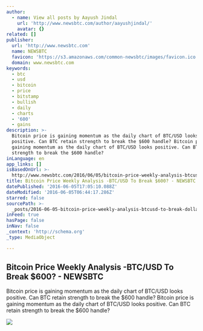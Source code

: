 ```yaml
---
author:
  - name: View all posts by Aayush Jindal
    url: 'http://www.newsbtc.com/author/aayushjindal/'
    avatar: {}
related: []
publisher:
  url: 'http://www.newsbtc.com'
  name: NEWSBTC
  favicon: 'https://s3.amazonaws.com/common-newsbtc/images/favicon.ico'
  domain: www.newsbtc.com
keywords:
  - btc
  - usd
  - bitcoin
  - price
  - bitstamp
  - bullish
  - daily
  - charts
  - '600'
  - gains
description: >-
  Bitcoin price is gaining momentum as the daily chart of BTC/USD looks
  positive. Can BTC retain strength to break the $600 handle? Bitcoin price is
  gaining momentum as the daily chart of BTC/USD looks positive. Can BTC retain
  strength to break the $600 handle?
inLanguage: en
app_links: []
isBasedOnUrl: >-
  http://www.newsbtc.com/2016/06/05/bitcoin-price-weekly-analysis-btcusd-break-600/
title: Bitcoin Price Weekly Analysis -BTC/USD To Break $600? - NEWSBTC
datePublished: '2016-06-05T17:05:10.088Z'
dateModified: '2016-06-05T06:44:17.286Z'
starred: false
sourcePath: >-
  _posts/2016-06-05-bitcoin-price-weekly-analysis-btcusd-to-break-dollar600-news.md
inFeed: true
hasPage: false
inNav: false
_context: 'http://schema.org'
_type: MediaObject

---
```

<article style=""><h1>Bitcoin Price Weekly Analysis -BTC/USD To Break $600? - NEWSBTC</h1><p>Bitcoin price is gaining momentum as the daily chart of BTC/USD looks positive. Can BTC retain strength to break the $600 handle? Bitcoin price is gaining momentum as the daily chart of BTC/USD looks positive. Can BTC retain strength to break the $600 handle?</p><img src="http://s3.amazonaws.com/main-newsbtc-images/2016/06/05045236/Bitcoin.png" /></article>